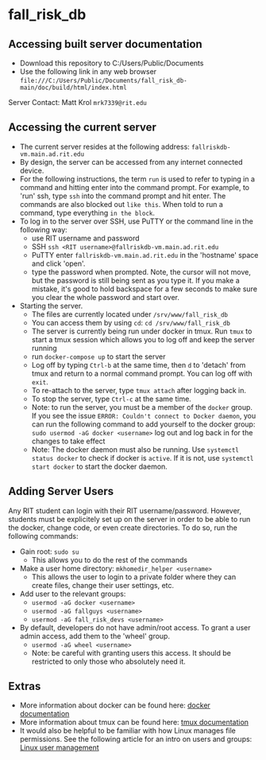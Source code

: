 # fall_risk_db

## Accessing built server documentation
* Download this repository to C:/Users/Public/Documents
* Use the following link in any web browser `file:///C:/Users/Public/Documents/fall_risk_db-main/doc/build/html/index.html`

Server Contact: Matt Krol `mrk7339@rit.edu`

## Accessing the current server
* The current server resides at the following address: `fallriskdb-vm.main.ad.rit.edu`
* By design, the server can be accessed from any internet connected device.
* For the following instructions, the term `run` is used to refer to typing in a command and hitting enter into the command prompt. For example, to 'run' ssh, type `ssh` into the command prompt and hit enter. The commands are also blocked out `like this`. When told to run a command, type everything `in the block`. 
* To log in to the server over SSH, use PuTTY or the command line in the following way:
  * use RIT username and password
  * SSH `ssh <RIT username>@fallriskdb-vm.main.ad.rit.edu`
  * PuTTY enter `fallriskdb-vm.main.ad.rit.edu` in the 'hostname' space and click 'open'. 
  * type the password when prompted. Note, the cursor will not move, but the password is still being sent as you type it. If you make a mistake, it's good to hold backspace for a few seconds to make sure you clear the whole password and start over. 
* Starting the server. 
  * The files are currently located under `/srv/www/fall_risk_db`
  * You can access them by using `cd`: `cd /srv/www/fall_risk_db`
  * The server is currently being run under docker in tmux. Run `tmux` to start a tmux session which allows you to log off and keep the server running
  * run `docker-compose up` to start the server
  * Log off by typing `Ctrl-b` at the same time, then `d` to 'detach' from tmux and return to a normal command prompt. You can log off with `exit`. 
  * To re-attach to the server, type `tmux attach` after logging back in. 
  * To stop the server, type `Ctrl-c` at the same time. 
  * Note: to run the server, you must be a member of the `docker` group. If you see the issue `ERROR: Couldn't connect to Docker daemon`, you can run the following command to add yourself to the docker group: `sudo usermod -aG docker <username>` log out and log back in for the changes to take effect
  * Note: The docker daemon must also be running. Use `systemctl status docker` to check if docker is `active`. If it is not, use `systemctl start docker` to start the docker daemon.

## Adding Server Users
Any RIT student can login with their RIT username/password. However, students must be explicitely set up on the server in order to be able to run the docker, change code, or even create directories. To do so, run the following commands:
* Gain root: `sudo su`
  * This allows you to do the rest of the commands
* Make a user home directory: `mkhomedir_helper <username>` 
  * This allows the user to login to a private folder where they can create files, change their user settings, etc.
* Add user to the relevant groups:
  * `usermod -aG docker <username>`
  * `usermod -aG fallguys <username>` 
  * `usermod -aG fall_risk_devs <username>`
* By default, developers do not have admin/root access. To grant a user admin access, add them to the 'wheel' group.
  * `usermod -aG wheel <username>`
  * Note: be careful with granting users this access. It should be restricted to only those who absolutely need it. 

## Extras
* More information about docker can be found here: [docker documentation](https://docs.docker.com/)
* More information about tmux can be found here: [tmux documentation](https://linuxize.com/post/getting-started-with-tmux/)
* It would also be helpful to be familiar with how Linux manages file permissions. See the following article for an intro on users and groups: [Linux user management](https://www.redhat.com/sysadmin/linux-user-group-management)

